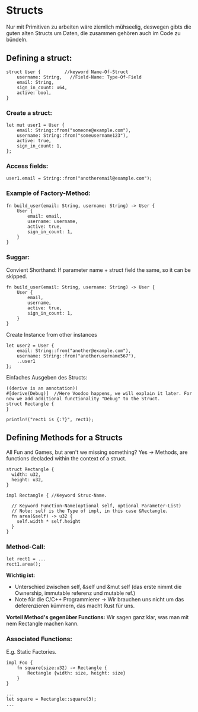 
# Structs

Nur mit Primitiven zu arbeiten wäre ziemlich mühseelig, deswegen gibts die guten alten Structs um Daten, die zusammen gehören auch im Code zu bündeln.

## Defining a struct:

```
struct User {         //keyword Name-Of-Struct
    username: String,	//Field-Name: Type-Of-Field
    email: String,
    sign_in_count: u64,
    active: bool,
}
```

### Create a struct:

```
let mut user1 = User {
    email: String::from("someone@example.com"),
    username: String::from("someusername123"),
    active: true,
    sign_in_count: 1,
};
```

### Access fields:

```
user1.email = String::from("anotheremail@example.com");

```

### Example of Factory-Method:

```
fn build_user(email: String, username: String) -> User {
    User {
        email: email,
        username: username,
        active: true,
        sign_in_count: 1,
    }
}
```

### Suggar:

Convient Shorthand: If parameter name + struct field the same, so it can be skipped.

```
fn build_user(email: String, username: String) -> User {
    User {
        email,
        username,
        active: true,
        sign_in_count: 1,
    }
}
```
Create Instance from other instances
```
let user2 = User {
    email: String::from("another@example.com"),
    username: String::from("anotherusername567"),
    ..user1
};
```

Einfaches Ausgeben des Structs:

```
((derive is an annotation))
#[derive(Debug)]  //Here Voodoo happens, we will explain it later. For now we add additional functionality "Debug" to the Struct.
struct Rectangle {
}

println!("rect1 is {:?}", rect1);
```

## Defining Methods for a Structs

All Fun and Games, but aren't we missing something? Yes -> Methods, are functions decladed within the context of a struct.

```
struct Rectangle {
  width: u32,
  height: u32,
}

impl Rectangle { //Keyword Struc-Name.

  // Keyword Function-Name(optional self, optional Parameter-List)
  // Note: self is the Type of impl, in this case &Rectangle.
  fn area(&self) -> u32 {
    self.width * self.height
  }
}
```

### Method-Call:

```
let rect1 = ...
rect1.area();
```

**Wichtig ist:**
* Unterschied zwischen self, &self und &mut self (das erste nimmt die Ownership, immutable referenz und mutable ref.)
* Note für die C/C++ Programmierer -> Wir brauchen uns nicht um das deferenzieren kümmern, das macht Rust für uns.

**Vorteil Method's gegenüber Functions:**
Wir sagen ganz klar, was man mit nem Rectangle machen kann.

### Associated Functions:

E.g. Static Factories.

```
impl Foo {
    fn square(size:u32) -> Rectangle {
		Rectangle {width: size, height: size}
	}
}

...
let square = Rectangle::square(3);
...

```

